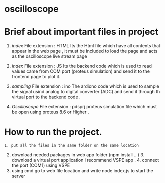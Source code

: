# oscilloscope

# Brief about important files in project

1. _index_
	File extension : HTML
	Its the Html file which have all contents that appear in the web page ,
	it must be included to load the page and acts as the oscilloscope live stream page

2. _index_
	File extension : JS
	Its the backend code which is used to read values came from COM port (proteus simulation) and send it to the
  frontend page to plot it.

3. _sampling_
	File extension : ino
	The ardiono code which is used to sample the signal usind analog to digital converter (ADC) and send it through th
  virtual port to the backend code .

4. _Oscilloscope_
    File extension : pdsprj
    proteus simulation file which must be open using proteus 8.6 or Higher .


# How to run the project.

	1. put all the files in the same folder on the same location
  2. download needed packages in  web app folder (npm install ...) 
	3. download a virtual port application i recommend VSPE app .
	4. connect the port (COM1) using VSPE
  5. using cmd go to web file location and write node index.js to start the server
 
